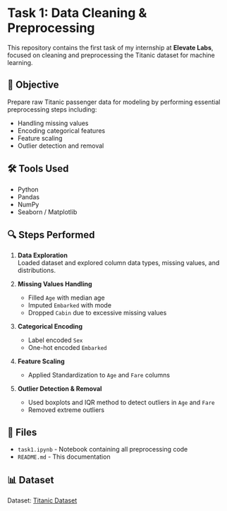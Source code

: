 # Task 1: Data Cleaning & Preprocessing

This repository contains the first task of my internship at **Elevate Labs**, focused on cleaning and preprocessing the Titanic dataset for machine learning.

## 📌 Objective

Prepare raw Titanic passenger data for modeling by performing essential preprocessing steps including:

- Handling missing values
- Encoding categorical features
- Feature scaling
- Outlier detection and removal

## 🛠️ Tools Used

- Python
- Pandas
- NumPy
- Seaborn / Matplotlib

## 🔍 Steps Performed

1. **Data Exploration**  
   Loaded dataset and explored column data types, missing values, and distributions.

2. **Missing Values Handling**  
   - Filled `Age` with median age  
   - Imputed `Embarked` with mode  
   - Dropped `Cabin` due to excessive missing values

3. **Categorical Encoding**  
   - Label encoded `Sex`  
   - One-hot encoded `Embarked`

4. **Feature Scaling**  
   - Applied Standardization to `Age` and `Fare` columns

5. **Outlier Detection & Removal**  
   - Used boxplots and IQR method to detect outliers in `Age` and `Fare`  
   - Removed extreme outliers

## 📁 Files

- `task1.ipynb` - Notebook containing all preprocessing code
- `README.md` - This documentation

## 📊 Dataset

Dataset: [Titanic Dataset](https://www.kaggle.com/datasets/yasserh/titanic-dataset/data)
